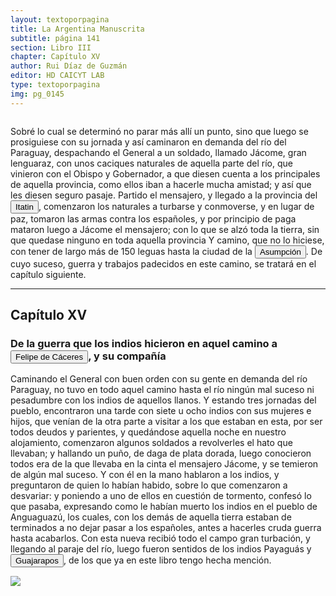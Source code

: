 ```yaml
---
layout: textoporpagina
title: La Argentina Manuscrita
subtitle: página 141
section: Libro III
chapter: Capítulo XV
author: Rui Díaz de Guzmán
editor: HD CAICYT LAB
type: textoporpagina
img: pg_0145
---
```

<div class="row">
    <div class="column">
<p>Sobré lo cual se determinó no parar más allí un punto, sino que luego se prosiguiese con su jornada y así caminaron en demanda del río del Paraguay, despachando el General a un soldado, llamado Jácome, gran lenguaraz, con unos caciques naturales de aquella parte del río, que vinieron con el Obispo y Gobernador, a que diesen cuenta a los principales de aquella provincia, como ellos iban a hacerle mucha amistad; y así que les diesen seguro pasaje. Partido el mensajero, y llegado a la provincia del <a href="https://recogito.pelagios.org/document/wzqxhk0h3vpikm/part/1/edit#d1a2ec8c-957f-48c3-9078-9363680db42b" target="_blank"><button class="balloon" data-balloon-pos="up" data-balloon-length="large" data-balloon="Itatín(Itatim en idioma portugués) o Itatí fue una región histórico geográficadel Imperio español coincidente, luego de las sangrientas invasioneslusobrasileñas con la parte sur del actual estado de Mato Grosso del Sur, queformó parte del Imperio español como un territorio perteneciente a la gobernacióndel Río de la Plata y del Paraguay hasta su división en 1617, fecha a partir dela cual quedó incluida en la gobernación del Paraguay, llamada inicialmenteGobernación del Guayrá.Los límites de laregión de Itatín eran: al este la sierra de Amambay, al oeste el río Paraguay,al sur el río Apa y al norte el río Tacuarí.Ya desde el s.XVIII gran parte del Itatín quedó en poder de Brasil (entonces el Brasilportugués) y tras la Guerra de la Triple Alianza toda la región pasó a estar bajo el dominio brasileño.">Itatin</button></a>, comenzaron los naturales a turbarse y conmoverse, y en lugar de paz, tomaron las armas contra los españoles, y por principio de paga mataron luego a Jácome el mensajero; con lo que se alzó toda la tierra, sin que quedase ninguno en toda aquella provincia Y camino, que no lo hiciese, con tener de largo más de 150 leguas hasta la ciudad de la <a href="https://recogito.pelagios.org/document/wzqxhk0h3vpikm/part/1/edit#a3b699bf-c173-402e-a392-a7ee63c2b98a" target="_blank"><button class="balloon" data-balloon-pos="up" data-balloon-length="large" data-balloon="Es Asunción del Paraguay.">Asumpción</button></a>. De cuyo suceso, guerra y trabajos padecidos en este camino, se tratará en el capítulo siguiente.</p><hr><h2>Capítulo XV</h2><h3>De la guerra que los indios hicieron en aquel camino a <button class="balloon" data-balloon-pos="up" data-balloon-length="large" data-balloon="Felipe de Cáceres (n. Madrid, ca. 1538) fue un conquistador, explorador y colonizador español.Se desempeñó como gobernador interino del Ríode la Plata y del Paraguay, con sede en Asunción,entre el 11 de diciembre de 1568 hasta el 14 dejulio de 1572.">Felipe de Cáceres</button>, y su compañía</h3><p>Caminando el General con buen orden con su gente en demanda del río Paraguay, no tuvo en todo aquel camino hasta el río ningún mal suceso ni pesadumbre con los indios de aquellos llanos. Y estando tres jornadas del pueblo, encontraron una tarde con siete u ocho indios con sus mujeres e hijos, que venían de la otra parte a visitar a los que estaban en esta, por ser todos deudos y parientes, y quedándose aquella noche en nuestro alojamiento, comenzaron algunos soldados a revolverles el hato que llevaban; y hallando un puño, de daga de plata dorada, luego conocieron todos era de la que llevaba en la cinta el mensajero Jácome, y se temieron de algún mal suceso. Y con él en la mano hablaron a los indios, y preguntaron de quien lo habían habido, sobre lo que comenzaron a desvariar: y poniendo a uno de ellos en cuestión de tormento, confesó lo que pasaba, expresando como le habían muerto los indios en el pueblo de Anguaguazú, los cuales, con los demás de aquella tierra estaban de terminados a no dejar pasar a los españoles, antes a hacerles cruda guerra hasta acabarlos. Con esta nueva recibió todo el campo gran turbación, y llegando al paraje del río, luego fueron sentidos de los indios <persName xml:id="recogito-fd2cbd43-0b29-4fb0-b2ce-ff2e70c0d44f" ana="tribe">Payaguás</persName> y <button class="balloon" data-balloon-pos="up" data-balloon-length="large" data-balloon="Dentro del troncoguaycurú es posible delimitar un grupo norte o guaycurú del norte, la tribu másseptentrional de la familia era la de los guachí o guasarapo de la región delalto Paraguay, a los que Azara calificaba, a fines del siglo XVIII, de &quot;íntimosy antiguos aliados&quot; de los mbayas. Schmidl y Ruy Diaz de Guzmán los ubican, enlos inicios de la conquista, al norte de los payaguas, de quienes eranenemigos, y les dan el nombre de guajarapos; siendo guachié el que les dabanlos mbayas. En época de Azara su centro estaba en el río Guachie o Miranda,afluente del este del Paraguay, y a pesar de no ser más de 60 guerrerosconservaban su belicosidad.Para mediados del siglo XIX estaban casi extinguidos.">Guajarapos</button>, de los que ya en este libro tengo hecha mención. </p></div>

<div class="column">
<a href="{{site.baseurl}}/assets/img/argentina_manuscrita/{{page.img}}.jpg"><img src="{{site.baseurl}}/assets/img/argentina_manuscrita/{{page.img}}.jpg"></a>
</div>
</div>